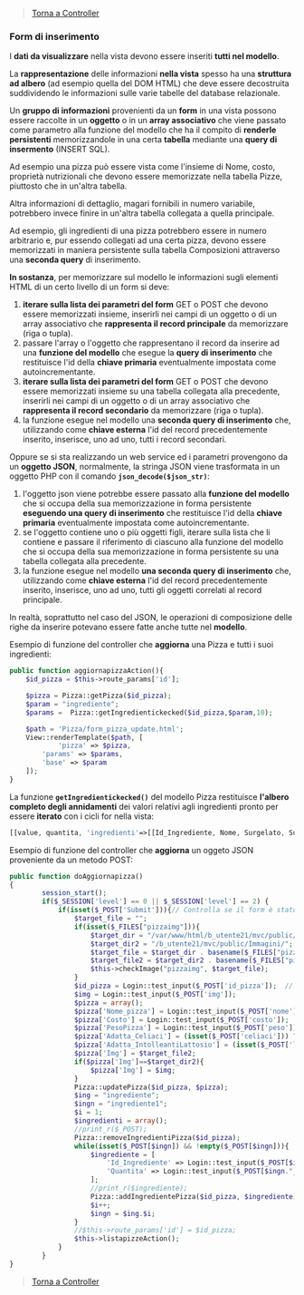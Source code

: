 >[Torna a Controller](controller.md) 

### **Form di inserimento**

I **dati da visualizzare** nella vista devono essere inseriti **tutti nel modello**. 

La **rappresentazione** delle informazioni **nella vista** spesso ha una **struttura ad albero** (ad esempio quella del DOM HTML) che deve essere decostruita suddividendo le informazioni sulle varie tabelle del database relazionale. 

Un **gruppo di informazioni** provenienti da un **form** in una vista possono essere raccolte in un **oggetto** o in un **array associativo** che viene passato come parametro alla funzione del modello che ha il compito di **renderle persistenti** memorizzandole in una certa **tabella** mediante una **query di insermento** (INSERT SQL).

Ad esempio una pizza può essere vista come l'insieme di Nome, costo, proprietà nutrizionali che devono essere memorizzate nella tabella Pizze, piuttosto che in un'altra tabella.

Altra informazioni di dettaglio, magari fornibili in numero variabile, potrebbero invece finire in un'altra tabella collegata a quella principale.

Ad esempio, gli ingredienti di una pizza potrebbero essere in numero arbitrario e, pur essendo collegati ad una certa pizza, devono essere memorizzati in maniera persistente sulla tabella Composizioni attraverso una **seconda query** di inserimento.

**In sostanza**, per memorizzare sul modello le informazioni sugli elementi HTML di un certo livello di un form si deve:
1. **iterare sulla lista dei parametri del form** GET o POST che devono essere memorizzati insieme, inserirli nei campi di un oggetto o di un array associativo che **rappresenta il record principale** da memorizzare (riga o tupla).
2. passare l'array o l'oggetto che rappresentano il record da inserire ad una **funzione del modello** che esegue la **query di inserimento** che restituisce l'id della **chiave primaria** eventualmente impostata come autoincrementante.
3. **iterare sulla lista dei parametri del form** GET o POST che devono essere memorizzati insieme su una tabella collegata alla precedente, inserirli nei campi di un oggetto o di un array associativo che **rappresenta il record secondario** da memorizzare (riga o tupla).
4. la funzione esegue nel modello una **seconda query di inserimento** che, utilizzando come **chiave esterna** l'id del record precedentemente inserito, inserisce, uno ad uno, tutti i record secondari.

Oppure se si sta realizzando un web service ed i parametri provengono da un **oggetto JSON**, normalmente, la stringa JSON viene trasformata in un oggetto PHP con il comando **```json_decode($json_str)```**:
1. l'oggetto json viene potrebbe essere passato alla **funzione del modello** che si occupa della sua memorizzazione in forma persistente  **eseguendo una query di inserimento** che restituisce l'id della **chiave primaria** eventualmente impostata come autoincrementante.
2. se l'oggetto contiene uno o più oggetti figli, iterare sulla lista che li contiene e passare il riferimento di ciascuno alla funzione del modello che si occupa della sua memorizzazione in forma persistente su una tabella collegata alla precedente.
3. la funzione esegue nel modello **una seconda query di inserimento** che, utilizzando come **chiave esterna** l'id del record precedentemente inserito, inserisce, uno ad uno, tutti gli oggetti correlati al record principale.

In realtà, soprattutto nel caso del JSON, le operazioni di composizione delle righe da inserire potevano essere fatte anche tutte nel **modello**.

Esempio di funzione del controller che **aggiorna** una Pizza e tutti i suoi ingredienti:
```PHP
public function aggiornapizzaAction(){
	$id_pizza = $this->route_params['id'];

	$pizza = Pizza::getPizza($id_pizza);
	$param = "ingrediente";
	$params =  Pizza::getIngredientickecked($id_pizza,$param,10);

	$path = 'Pizza/form_pizza_update.html';
	View::renderTemplate($path, [
	    	'pizza' => $pizza,
		'params' => $params,
		'base' => $param
	]); 
}
```
La funzione **```getIngredientickecked()```** del modello Pizza restituisce **l'albero completo degli annidamenti** dei valori relativi agli ingredienti pronto per essere **iterato** con i cicli for nella vista:

```PHP
[[value, quantita, 'ingredienti'=>[[Id_Ingrediente, Nome, Surgelato, SurgelatoStr, Checked], [...]], [...]] 

```

Esempio di funzione del controller che **aggiorna** un oggeto JSON proveniente da un metodo POST:
```PHP
public function doAggiornapizza()
{
        session_start();
        if($_SESSION['level'] == 0 || $_SESSION['level'] == 2) {
            if(isset($_POST['Submit'])){// Controlla se il form è stato sottomesso
                $target_file = "";
                if(isset($_FILES["pizzaimg"])){
                    $target_dir = "/var/www/html/b_utente21/mvc/public/Immagini/";
                    $target_dir2 = "/b_utente21/mvc/public/Immagini/";
                    $target_file = $target_dir . basename($_FILES["pizzaimg"]["name"]);
                    $target_file2 = $target_dir2 . basename($_FILES["pizzaimg"]["name"]);
                    $this->checkImage("pizzaimg", $target_file);
                }
                $id_pizza = Login::test_input($_POST['id_pizza']);  // l'id o arriva da un campo hidden o da una sessione
                $img = Login::test_input($_POST['img']);
                $pizza = array();
                $pizza['Nome_pizza'] = Login::test_input($_POST['nome']);
                $pizza['Costo'] = Login::test_input($_POST['costo']);
                $pizza['PesoPizza'] = Login::test_input($_POST['peso']);
                $pizza['Adatta_Celiaci'] = (isset($_POST['celiaci'])) ? 1: 0;
                $pizza['Adatta_IntolleantiLattosio'] = (isset($_POST['lattosio'])) ? 1: 0;
                $pizza['Img'] = $target_file2;
                if($pizza['Img']==$target_dir2){
                    $pizza['Img'] = $img;
                }
                Pizza::updatePizza($id_pizza, $pizza);
                $ing = "ingrediente";
                $ingn = "ingrediente1";
                $i = 1;
                $ingredienti = array();
                //print_r($_POST);
                Pizza::removeIngredientiPizza($id_pizza);
                while(isset($_POST[$ingn]) && !empty($_POST[$ingn])){
                    $ingrediente = [
                        'Id_Ingrediente' => Login::test_input($_POST[$ingn]),       //campo value del select
                        'Quantita' => Login::test_input($_POST[$ingn."_quantita"])  //campo value dell'input
                    ];
                    //print_r($ingrediente);
                    Pizza::addIngredientePizza($id_pizza, $ingrediente);
                    $i++;
                    $ingn = $ing.$i;
                }
                //$this->route_params['id'] = $id_pizza;
                $this->listapizzeAction();
            }
        }
}
```

>[Torna a Controller](controller.md) 
